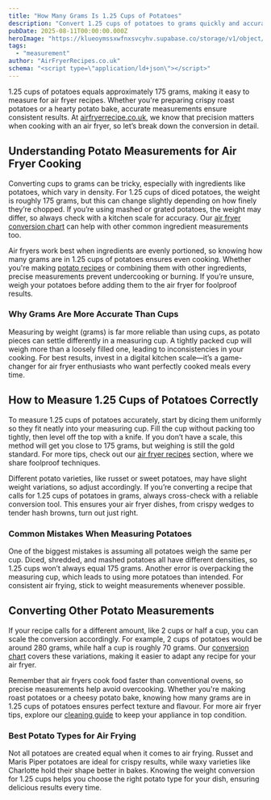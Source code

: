 ```yaml
---
title: "How Many Grams Is 1.25 Cups of Potatoes"
description: "Convert 1.25 cups of potatoes to grams quickly and accurately for perfect air fryer recipes every time."
pubDate: 2025-08-11T00:00:00.000Z
heroImage: "https://klueoymssxwfnxsvcyhv.supabase.co/storage/v1/object/public/md/how-many-grams-is-1-25-cups-of-potatoes-04500578.webp"
tags:
  - "measurement"
author: "AirFryerRecipes.co.uk"
schema: "<script type=\"application/ld+json\"></script>"
---
```


<p>1.25 cups of potatoes equals approximately 175 grams, making it easy to measure for air fryer recipes. Whether you're preparing crispy roast potatoes or a hearty potato bake, accurate measurements ensure consistent results. At <a href=https://www.airfryerrecipe.co.uk>airfryerrecipe.co.uk</a>, we know that precision matters when cooking with an air fryer, so let’s break down the conversion in detail.</p>  

<h2>Understanding Potato Measurements for Air Fryer Cooking</h2>  
<p>Converting cups to grams can be tricky, especially with ingredients like potatoes, which vary in density. For 1.25 cups of diced potatoes, the weight is roughly 175 grams, but this can change slightly depending on how finely they’re chopped. If you’re using mashed or grated potatoes, the weight may differ, so always check with a kitchen scale for accuracy. Our <a href=https://www.airfryerrecipe.co.uk/air-fryer-conversion-chart>air fryer conversion chart</a> can help with other common ingredient measurements too.</p>  

<p>Air fryers work best when ingredients are evenly portioned, so knowing how many grams are in 1.25 cups of potatoes ensures even cooking. Whether you're making <a href=https://www.airfryerrecipe.co.uk/recipe-category/potatoes>potato recipes</a> or combining them with other ingredients, precise measurements prevent undercooking or burning. If you’re unsure, weigh your potatoes before adding them to the air fryer for foolproof results.</p>  

<h3>Why Grams Are More Accurate Than Cups</h3>  
<p>Measuring by weight (grams) is far more reliable than using cups, as potato pieces can settle differently in a measuring cup. A tightly packed cup will weigh more than a loosely filled one, leading to inconsistencies in your cooking. For best results, invest in a digital kitchen scale—it’s a game-changer for air fryer enthusiasts who want perfectly cooked meals every time.</p>  

<h2>How to Measure 1.25 Cups of Potatoes Correctly</h2>  
<p>To measure 1.25 cups of potatoes accurately, start by dicing them uniformly so they fit neatly into your measuring cup. Fill the cup without packing too tightly, then level off the top with a knife. If you don’t have a scale, this method will get you close to 175 grams, but weighing is still the gold standard. For more tips, check out our <a href=https://www.airfryerrecipe.co.uk/recipes>air fryer recipes</a> section, where we share foolproof techniques.</p>  

<p>Different potato varieties, like russet or sweet potatoes, may have slight weight variations, so adjust accordingly. If you’re converting a recipe that calls for 1.25 cups of potatoes in grams, always cross-check with a reliable conversion tool. This ensures your air fryer dishes, from crispy wedges to tender hash browns, turn out just right.</p>  

<h3>Common Mistakes When Measuring Potatoes</h3>  
<p>One of the biggest mistakes is assuming all potatoes weigh the same per cup. Diced, shredded, and mashed potatoes all have different densities, so 1.25 cups won’t always equal 175 grams. Another error is overpacking the measuring cup, which leads to using more potatoes than intended. For consistent air frying, stick to weight measurements whenever possible.</p>  

<h2>Converting Other Potato Measurements</h2>  
<p>If your recipe calls for a different amount, like 2 cups or half a cup, you can scale the conversion accordingly. For example, 2 cups of potatoes would be around 280 grams, while half a cup is roughly 70 grams. Our <a href=https://www.airfryerrecipe.co.uk/air-fryer-conversion-chart>conversion chart</a> covers these variations, making it easier to adapt any recipe for your air fryer.</p>  

<p>Remember that air fryers cook food faster than conventional ovens, so precise measurements help avoid overcooking. Whether you're making roast potatoes or a cheesy potato bake, knowing how many grams are in 1.25 cups of potatoes ensures perfect texture and flavour. For more air fryer tips, explore our <a href=https://www.airfryerrecipe.co.uk/air-fryer-cleaner>cleaning guide</a> to keep your appliance in top condition.</p>  

<h3>Best Potato Types for Air Frying</h3>  
<p>Not all potatoes are created equal when it comes to air frying. Russet and Maris Piper potatoes are ideal for crispy results, while waxy varieties like Charlotte hold their shape better in bakes. Knowing the weight conversion for 1.25 cups helps you choose the right potato type for your dish, ensuring delicious results every time.</p>